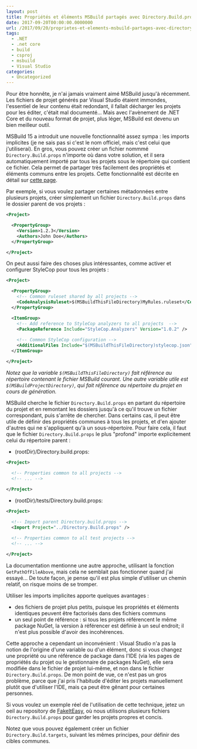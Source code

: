 ```yaml
---
layout: post
title: Propriétés et éléments MSBuild partagés avec Directory.Build.props
date: 2017-09-20T00:00:00.0000000
url: /2017/09/20/proprietes-et-elements-msbuild-partages-avec-directory-build-props/
tags:
  - .NET
  - .net core
  - build
  - csproj
  - msbuild
  - Visual Studio
categories:
  - Uncategorized
---
```



Pour être honnête, je n'ai jamais vraiment aimé MSBuild jusqu'à récemment. Les fichiers de projet générés par Visual Studio étaient immondes, l'essentiel de leur contenu était redondant, il fallait décharger les projets pour les éditer, c'était mal documenté... Mais avec l'avènement de .NET Core et du nouveau format de projet, plus léger, MSBuild est devenu un bien meilleur outil.

MSBuild 15 a introduit une nouvelle fonctionnalité assez sympa : les imports implicites (je ne sais pas si c'est le nom officiel, mais c'est celui que j'utiliserai). En gros, vous pouvez créer un fichier nommmé `Directory.Build.props` n'importe où dans votre solution, et il sera automatiquement importé par tous les projets sous le répertoire qui contient ce fichier. Cela permet de partager très facilement des propriétés et éléments communs entre les projets. Cette fonctionnalité est décrite en détail sur [cette page](https://docs.microsoft.com/en-us/visualstudio/msbuild/customize-your-build).

Par exemple, si vous voulez partager certaines métadonnées entre plusieurs projets, créer simplement un fichier `Directory.Build.props` dans le dossier parent de vos projets :

```xml
<Project>

  <PropertyGroup>
    <Version>1.2.3</Version>
    <Authors>John Doe</Authors>
  </PropertyGroup>

</Project>
```

On peut aussi faire des choses plus intéressantes, comme activer et configurer StyleCop pour tous les projets :

```xml
<Project>

  <PropertyGroup>
    <!-- Common ruleset shared by all projects -->
    <CodeAnalysisRuleset>$(MSBuildThisFileDirectory)MyRules.ruleset</CodeAnalysisRuleset>
  </PropertyGroup>

  <ItemGroup>
    <!-- Add reference to StyleCop analyzers to all projects  -->
    <PackageReference Include="StyleCop.Analyzers" Version="1.0.2" />
    
    <!-- Common StyleCop configuration -->
    <AdditionalFiles Include="$(MSBuildThisFileDirectory)stylecop.json" />
  </ItemGroup>

</Project>
```

*Notez que la variable `$(MSBuildThisFileDirectory)` fait référence au répertoire contenant le fichier MSBuild courant. Une autre variable utile est `$(MSBuildProjectDirectory)`, qui fait référence au répertoire du projet en cours de génération.*

MSBuild cherche le fichier `Directory.Build.props` en partant du répertoire du projet et en remontant les dossiers jusqu'à ce qu'il trouve un fichier correspondant, puis s'arrête de chercher. Dans certains cas, il peut être utile de définir des propriétés communes à tous les projets, et d'en ajouter d'autres qui ne s'appliquent qu'à un sous-répertoire. Pour faire cela, il faut que le fichier `Directory.Build.props` le plus "profond" importe explicitement celui du répertoire parent :

- (rootDir)/Directory.build.props:


```xml
<Project>

  <!-- Properties common to all projects -->
  <!-- ... -->
  
</Project>
```

- (rootDir)/tests/Directory.build.props:


```xml
<Project>

  <!-- Import parent Directory.build.props -->
  <Import Project="../Directory.Build.props" />

  <!-- Properties common to all test projects -->
  <!-- ... -->
  
</Project>
```

La documentation mentionne une autre approche, utilisant la fonction `GetPathOfFileAbove`, mais cela ne semblait pas fonctionner quand j'ai essayé... De toute façon, je pense qu'il est plus simple d'utiliser un chemin relatif, on risque moins de se tromper.

Utiliser les imports implicites apporte quelques avantages :

- des fichiers de projet plus petits, puisque les propriétés et éléments identiques peuvent être factorisés dans des fichiers communs
- un seul point de référence : si tous les projets référencent le même package NuGet, la version à référencer est définie à un seul endroit; il n'est plus possible d'avoir des incohérences.


Cette approche a cependant un inconvénient : Visual Studio n'a pas la notion de l'origine d'une variable ou d'un élément, donc si vous changez une propriété ou une référence de package dans l'IDE (via les pages de propriétés du projet ou le gestionnaire de packages NuGet), elle sera modifiée dans le fichier de projet lui-même, et non dans le fichier `Directory.Build.props`. De mon point de vue, ce n'est pas un gros problème, parce que j'ai pris l'habitude d'éditer les projets manuellement plutôt que d'utiliser l'IDE, mais ça peut être gênant pour certaines personnes.

Si vous voulez un exemple réel de l'utilisation de cette technique, jetez un oeil au repository de [FakeItEasy](https://github.com/FakeItEasy/FakeItEasy), où nous utilisons plusieurs fichiers `Directory.Build.props` pour garder les projets propres et concis.

Notez que vous pouvez également créer un fichier `Directory.Build.targets`, suivant les mêmes principes, pour définir des cibles communes.

